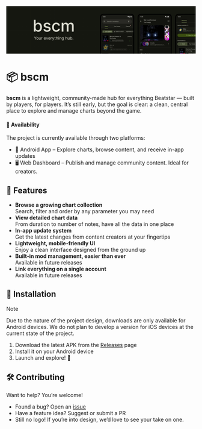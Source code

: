 <img alt="Main project cover" src=".github/cover.png" alt="bscm">

# 📦 bscm

**bscm** is a lightweight, community-made hub for everything Beatstar — built by players, for players.
It’s still early, but the goal is clear: a clean, central place to explore and manage charts beyond the game.

#### 🧭 Availability
The project is currently available through two platforms:
- 📱 Android App – Explore charts, browse content, and receive in-app updates
- 🖥️ Web Dashboard – Publish and manage community content. Ideal for creators.

## 🚀 Features

- **Browse a growing chart collection**  
  Search, filter and order by any parameter you may need
- **View detailed chart data**  
  From duration to number of notes, have all the data in one place
- **In-app update system**  
  Get the latest changes from content creators at your fingertips
- **Lightweight, mobile-friendly UI**  
  Enjoy a clean interface designed from the ground up
- **Built-in mod management, easier than ever**  
  Available in future releases
- **Link everything on a single account**  
  Available in future releases

## 📱 Installation

> [!NOTE]
> Due to the nature of the project design, downloads are only available for Android devices.
> We do not plan to develop a version for iOS devices at the current state of the project.

1. Download the latest APK from the [Releases](https://github.com/bscommunity/android/releases) page  
2. Install it on your Android device  
3. Launch and explore! 🎉

## 🛠 Contributing

Want to help? You’re welcome!

- Found a bug? Open an [issue](https://github.com/bscommunity/bscm/issues)
- Have a feature idea? Suggest or submit a PR
- Still no logo! If you’re into design, we’d love to see your take on one.
